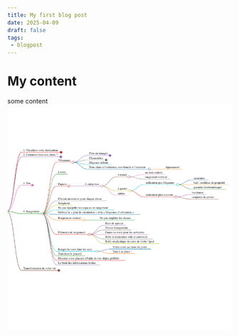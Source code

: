 ```yaml
---
title: My first blog post
date: 2025-04-09
draft: false
tags: 
 - blogpost
---
```


# My content
some content
![Image Description](/images/Pasted%20image%2020250310134327.png)